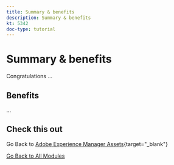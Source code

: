```yaml
---
title: Summary & benefits
description: Summary & benefits
kt: 5342
doc-type: tutorial
---
```

# Summary & benefits

Congratulations ...

## Benefits

...

## Check this out

Go Back to [Adobe Experience Manager Assets](./aemassets.md){target="_blank"}

[Go Back to All Modules](../../../overview.md)
